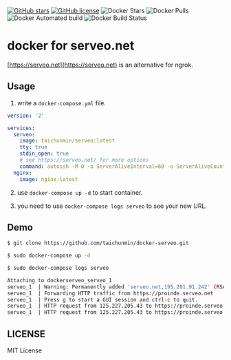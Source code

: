 [![GitHub stars](https://img.shields.io/github/stars/taichunmin/docker-serveo.svg)](https://github.com/taichunmin/docker-serveo/stargazers)
[![GitHub license](https://img.shields.io/github/license/taichunmin/docker-serveo.svg)](https://github.com/taichunmin/docker-serveo/blob/master/LICENSE)
![Docker Stars](https://img.shields.io/docker/stars/taichunmin/serveo.svg)
![Docker Pulls](https://img.shields.io/docker/pulls/taichunmin/serveo.svg)
![Docker Automated build](https://img.shields.io/docker/automated/taichunmin/serveo.svg)
![Docker Build Status](https://img.shields.io/docker/build/taichunmin/serveo.svg)

# docker for serveo.net

[https://serveo.net](https://serveo.net) is an alternative for ngrok.

## Usage

1. write a `docker-compose.yml` file.

```yml
version: '2'

services:
  serveo:
    image: taichunmin/serveo:latest
    tty: true
    stdin_open: true
    # see https://serveo.net/ for more options
    command: autossh -M 0 -o ServerAliveInterval=60 -o ServerAliveCountMax=3 -o ExitOnForwardFailure=yes -o StrictHostKeyChecking=no -R 80:nginx:80 serveo.net
  nginx:
    image: nginx:latest
```

2. use `docker-compose up -d` to start container.

3. you need to use `docker-compose logs serveo` to see your new URL.

## Demo

```bash
$ git clone https://github.com/taichunmin/docker-serveo.git

$ sudo docker-compose up -d

$ sudo docker-compose logs serveo

Attaching to dockerserveo_serveo_1
serveo_1  | Warning: Permanently added 'serveo.net,195.201.91.242' (RSA) to the list of known hosts.
serveo_1  | Forwarding HTTP traffic from https://proinde.serveo.net
serveo_1  | Press g to start a GUI session and ctrl-c to quit.
serveo_1  | HTTP request from 125.227.205.43 to https://proinde.serveo.net/
serveo_1  | HTTP request from 125.227.205.43 to https://proinde.serveo.net/favicon.ico
```

## LICENSE

MIT License
